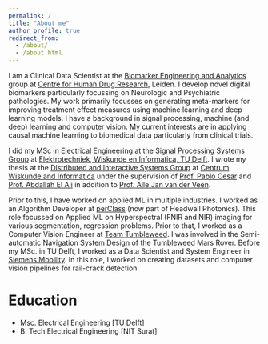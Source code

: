```yaml
---
permalink: /
title: "About me"
author_profile: true
redirect_from: 
  - /about/
  - /about.html
---
```


I am a Clinical Data Scientist at the [Biomarker Engineering and Analytics](https://chdr.nl/trial-services/biomarker-engineering-and-analytics) group at [Centre for Human Drug Research](https://chdr.nl/), Leiden. I develop novel digital biomarkers particularly focussing on Neurologic and Psychiatric pathologies. My work primarily focusses on generating meta-markers for improving treatment effect measures using machine learning and deep learning models.
I have a background in signal processing, machine (and deep) learning and computer vision. My current interests are in applying causal machine learning to biomedical data particularly from clinical trials. 

I did my MSc in Electrical Engineering at the [Signal Processing Systems Group](sps.ewi.tudelft.nl) at [Elektrotechniek, Wiskunde en Informatica, TU Delft](https://www.tudelft.nl/ewi). I wrote my thesis at the [Distributed and Interactive Systems Group](https://www.dis.cwi.nl/) at [Centrum Wiskunde and Informatica](https://www.cwi.nl/en/) under the supervision of [Prof. Pablo Cesar](https://www.pablocesar.me/) and [Prof. Abdallah El Ali](https://abdoelali.com/) in addition to [Prof. Alle Jan van der Veen](https://sps.ewi.tudelft.nl/People/bio.php?id=8).

Prior to this, I have worked on applied ML in multiple industries. I worked as an Algorithm Developer at [perClass](https://www.perclass.com/) (now part of Headwall Photonics). This role focussed on Applied ML on Hyperspectral (FNIR and NIR) imaging for various segmentation, regression problems. Prior to that, I worked as a Computer Vision Engineer at [Team Tumbleweed](https://www.teamtumbleweed.eu/mars/). I was involved in the Semi-automatic Navigation System Design of the Tumbleweed Mars Rover. Before my MSc. in TU Delft, I worked as a Data Scientist and System Engineer in [Siemens Mobility](https://www.mobility.siemens.com/global/en.html). In this role, I worked on creating datasets and computer vision pipelines for rail-crack detection.

Education
======
- Msc. Electrical Engineering [TU Delft]
- B. Tech Electrical Engineering [NIT Surat]